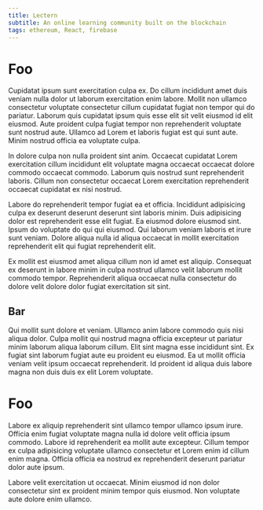 ```yaml
---
title: Lectern
subtitle: An online learning community built on the blockchain
tags: ethereum, React, firebase
---
```


# Foo

Cupidatat ipsum sunt exercitation culpa ex. Do cillum incididunt amet duis veniam nulla dolor ut laborum exercitation enim labore. Mollit non ullamco consectetur voluptate consectetur cillum cupidatat fugiat non tempor qui do pariatur. Laborum quis cupidatat ipsum quis esse elit sit velit eiusmod id elit eiusmod. Aute proident culpa fugiat tempor non reprehenderit voluptate sunt nostrud aute. Ullamco ad Lorem et laboris fugiat est qui sunt aute. Minim nostrud officia ea voluptate culpa.

In dolore culpa non nulla proident sint anim. Occaecat cupidatat Lorem exercitation cillum incididunt elit voluptate magna occaecat occaecat dolore commodo occaecat commodo. Laborum quis nostrud sunt reprehenderit laboris. Cillum non consectetur occaecat Lorem exercitation reprehenderit occaecat cupidatat ex nisi nostrud.

Labore do reprehenderit tempor fugiat ea et officia. Incididunt adipisicing culpa ex deserunt deserunt deserunt sint laboris minim. Duis adipisicing dolor est reprehenderit esse elit fugiat. Ea eiusmod dolore eiusmod sint. Ipsum do voluptate do qui qui eiusmod. Qui laborum veniam laboris et irure sunt veniam. Dolore aliqua nulla id aliqua occaecat in mollit exercitation reprehenderit elit qui fugiat reprehenderit elit.

Ex mollit est eiusmod amet aliqua cillum non id amet est aliquip. Consequat ex deserunt in labore minim in culpa nostrud ullamco velit laborum mollit commodo tempor. Reprehenderit aliqua occaecat nulla consectetur do dolore velit dolore dolor fugiat exercitation sit sint.

## Bar

Qui mollit sunt dolore et veniam. Ullamco anim labore commodo quis nisi aliqua dolor. Culpa mollit qui nostrud magna officia excepteur ut pariatur minim laborum aliqua laborum cillum. Elit sint magna esse incididunt sint. Ex fugiat sint laborum fugiat aute eu proident eu eiusmod. Ea ut mollit officia veniam velit ipsum occaecat reprehenderit. Id proident id aliqua duis labore magna non duis duis ex elit Lorem voluptate.

# Foo

Labore ex aliquip reprehenderit sint ullamco tempor ullamco ipsum irure. Officia enim fugiat voluptate magna nulla id dolore velit officia ipsum commodo. Labore id reprehenderit ea mollit aute excepteur. Cillum tempor ex culpa adipisicing voluptate ullamco consectetur et Lorem enim id cillum enim magna. Officia officia ea nostrud ex reprehenderit deserunt pariatur dolor aute ipsum.

Labore velit exercitation ut occaecat. Minim eiusmod id non dolor consectetur sint ex proident minim tempor quis eiusmod. Non voluptate aute dolore enim ullamco.